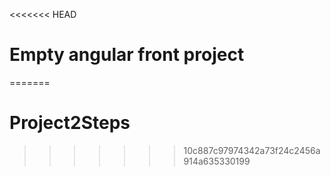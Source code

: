 <<<<<<< HEAD
# Empty angular front project
=======
# Project2Steps
>>>>>>> 10c887c97974342a73f24c2456a914a635330199
